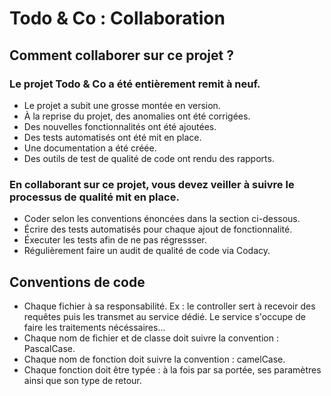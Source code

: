 # Todo & Co : Collaboration

## Comment collaborer sur ce projet ?
### Le projet Todo & Co a été entièrement remit à neuf.
- Le projet a subit une grosse montée en version.
- À la reprise du projet, des anomalies ont été corrigées.
- Des nouvelles fonctionnalités ont été ajoutées.
- Des tests automatisés ont été mit en place.
- Une documentation a été créée.
- Des outils de test de qualité de code ont rendu des rapports.

### En collaborant sur ce projet, vous devez veiller à suivre le processus de qualité mit en place.
- Coder selon les conventions énoncées dans la section ci-dessous.
- Écrire des tests automatisés pour chaque ajout de fonctionnalité.
- Éxecuter les tests afin de ne pas régressser.
- Régulièrement faire un audit de qualité de code via Codacy.


## Conventions de code
- Chaque fichier à sa responsabilité. Ex : le controller sert à recevoir des requêtes puis les transmet au service dédié. Le service s'occupe de faire les traitements nécéssaires...
- Chaque nom de fichier et de classe doit suivre la convention : PascalCase.
- Chaque nom de fonction doit suivre la convention : camelCase.
- Chaque fonction doit être typée : à la fois par sa portée, ses paramètres ainsi que son type de retour.